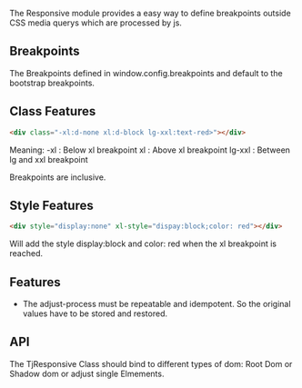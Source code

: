 The Responsive module provides a easy way to define breakpoints outside CSS media querys which are processed
by js.

## Breakpoints

The Breakpoints defined in window.config.breakpoints and default to the bootstrap breakpoints.



## Class Features

```html
<div class="-xl:d-none xl:d-block lg-xxl:text-red>"></div>
```

Meaning:
-xl : Below xl breakpoint
xl : Above xl breakpoint
lg-xxl : Between lg and xxl breakpoint

Breakpoints are inclusive.


## Style Features

```html
<div style="display:none" xl-style="dispay:block;color: red"></div>
```


Will add the style display:block and color: red when the xl breakpoint is reached.


## Features

- The adjust-process must be repeatable and idempotent. So the original values have to be stored and restored.


## API

The TjResponsive Class should bind to different types of dom: Root Dom or Shadow dom or adjust single Elmements.
